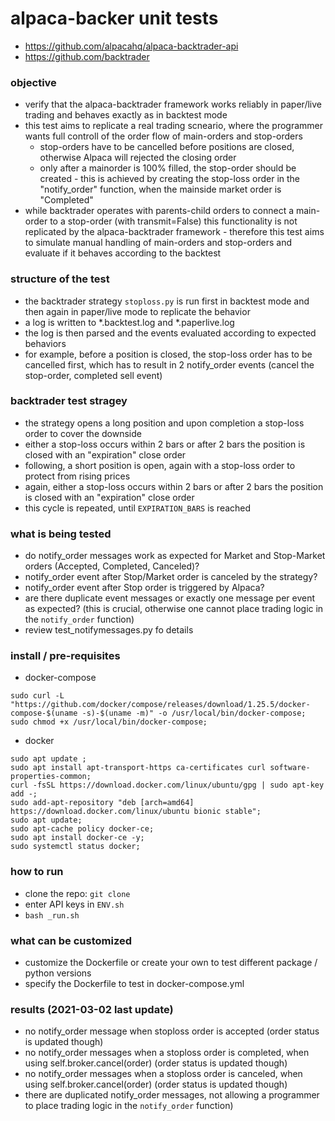 # alpaca-backer unit tests

* https://github.com/alpacahq/alpaca-backtrader-api
* https://github.com/backtrader

### objective

* verify that the alpaca-backtrader framework works reliably in paper/live trading and behaves exactly as in backtest mode
* this test aims to replicate a real trading scneario, where the programmer wants full controll of the order flow of main-orders and stop-orders
    * stop-orders have to be cancelled before positions are closed, otherwise Alpaca will rejected the closing order
    * only after a mainorder is 100% filled, the stop-order should be created  - this is achieved by creating the stop-loss order in the "notify_order" function, when the mainside market order is "Completed"
* while backtrader operates with parents-child orders to connect a main-order to a stop-order  (with transmit=False) this functionality is not replicated by the alpaca-backtrader framework - therefore this test aims to simulate manual handling of main-orders and stop-orders and evaluate if it behaves according to the backtest

### structure of the test

* the backtrader strategy ```stoploss.py``` is run first in backtest mode and then again in paper/live mode to replicate the behavior
* a log is written to *.backtest.log and *.paperlive.log
* the log is then parsed and the events evaluated according to expected behaviors
* for example, before a position is closed, the stop-loss order has to be cancelled first, which has to result in 2 notify_order events (cancel the stop-order, completed sell event)

### backtrader test stragey

* the strategy opens a long position and upon completion a stop-loss order to cover the downside
* either a stop-loss occurs within 2 bars or after 2 bars the position is closed with an "expiration" close order
* following, a short position is open, again with a stop-loss order to protect from rising prices
* again, either a stop-loss occurs within 2 bars or after 2 bars the position is closed with an "expiration" close order
* this cycle is repeated, until ```EXPIRATION_BARS``` is reached

### what is being tested

* do notify_order messages work as expected for Market and Stop-Market orders (Accepted, Completed, Canceled)?
* notify_order event after Stop/Market order is canceled by the strategy?
* notify_order event after Stop order is triggered by Alpaca?
* are there duplicate event messages or exactly one message per event as expected? (this is crucial, otherwise one cannot place trading logic in the ```notify_order``` function)
* review test_notifymessages.py fo details

### install / pre-requisites

* docker-compose
```
sudo curl -L "https://github.com/docker/compose/releases/download/1.25.5/docker-compose-$(uname -s)-$(uname -m)" -o /usr/local/bin/docker-compose;
sudo chmod +x /usr/local/bin/docker-compose;
```

* docker
```
sudo apt update ; 
sudo apt install apt-transport-https ca-certificates curl software-properties-common;
curl -fsSL https://download.docker.com/linux/ubuntu/gpg | sudo apt-key add -;
sudo add-apt-repository "deb [arch=amd64] https://download.docker.com/linux/ubuntu bionic stable";
sudo apt update;
sudo apt-cache policy docker-ce;
sudo apt install docker-ce -y;
sudo systemctl status docker;
```

### how to run

* clone the repo: ```git clone ```
* enter API keys in ```ENV.sh```
* ```bash _run.sh```

### what can be customized

* customize the Dockerfile or create your own to test different package / python versions
* specify the Dockerfile to test in docker-compose.yml

### results (2021-03-02 last update)

* no notify_order message when stoploss order is accepted (order status is updated though)
* no notify_order messages when a stoploss order is completed, when using self.broker.cancel(order) (order status is updated though)
* no notify_order messages when a stoploss order is canceled, when using self.broker.cancel(order)  (order status is updated though)
* there are duplicated notify_order messages, not allowing a programmer to place trading logic in the ```notify_order``` function)